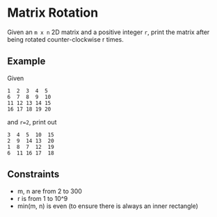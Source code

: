# Matrix Rotation

Given an `m x n` 2D matrix and a positive integer `r`, print the matrix after being rotated counter-clockwise r times.

## Example
Given
```
1  2  3  4  5
6  7  8  9  10
11 12 13 14 15
16 17 18 19 20
```
and `r=2`, print out
```
3  4  5  10  15
2  9  14 13  20
1  8  7  12  19
6  11 16 17  18
```

## Constraints
* m, n are from 2 to 300
* r is from 1 to 10^9
* min(m, n) is even (to ensure there is always an inner rectangle)
